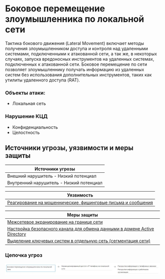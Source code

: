 # Боковое перемещение злоумышленника по локальной сети
Тактика бокового движения (Lateral Movement) включает методы получения злоумышленником доступа и контроля над удаленными системами, подключенными к атакованной сети, а так же, в некоторых случаях, запуска вредоносных инструментов на удаленных системах, подключенных к атакованной сети. Боковое перемещение по сети позволяет злоумышленнику получать информацию из удаленных систем без использования дополнительных инструментов, таких как утилиты удаленного доступа (RAT).

### Объекты атаки:
+ Локальная сеть

### Нарушение КЦД
+ Конфиденциальность
+ Целостность


## Источники угрозы, уязвимости и меры защиты
|Источники угрозы|
|-|
|Внешний нарушитель - Низкий потенциал|
|Внутренний нарушитель - Низкий потенциал|

|Уязвимость|
|--------|
|[Реагирование на мошеннические, фишинговые письма и сообщения](/vkr/vulnerabilities/page1)|

|Меры защиты|
|--------|
|[Межсетевое экранирование на границе сети](/vkr/measures/page8)|
|[Настройка безопасного канала для обмена данными в домене Active Directory](/vkr/measures/page17)|
|[Выделение ключевых систем в отдельную сеть (сегментация сети)](/vkr/measures/page20)|

### Цепочка угроз
![Цепочка угроз](image/img1.JPG "Цепочка угроз")
